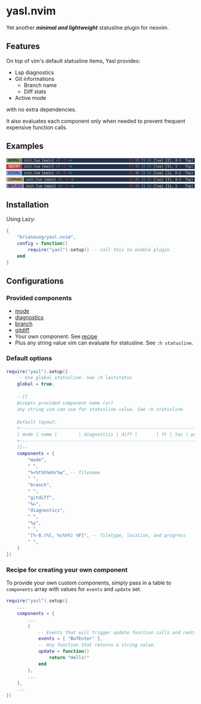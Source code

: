 # yasl.nvim

Yet another ***minimal and lightweight*** statusline plugin for neovim.

## Features
On top of vim's default statusline items, Yasl provides:

- Lsp diagnostics
- Git informations 
    - Branch name
    - Diff stats
- Active mode

with no extra dependencies.

It also evaluates each component only when needed to prevent frequent expensive function calls.

## Examples
![screenshot of statusline in normal mode](./examples/ss-normal.png)
![screenshot of statusline in insert mode](./examples/ss-insert.png)
![screenshot of statusline in visual mode](./examples/ss-visual.png)
![screenshot of statusline in command mode](./examples/ss-command.png)
![screenshot of statusline in replace mode](./examples/ss-replace.png)

## Installation
Using Lazy:
```lua
{
    "brianaung/yasl.nvim",
    config = function()
        require("yasl").setup() -- call this to enable plugin
    end
}
```

## Configurations
### Provided components
- [mode](https://github.com/brianaung/yasl.nvim/blob/main/lua/yasl/builtins/mode.lua)
- [diagnostics](https://github.com/brianaung/yasl.nvim/blob/main/lua/yasl/builtins/diagnostics.lua)
- [branch](https://github.com/brianaung/yasl.nvim/blob/main/lua/yasl/builtins/branch.lua)
- [gitdiff](https://github.com/brianaung/yasl.nvim/blob/main/lua/yasl/builtins/gitdiff.lua)
- Your own component. See [recipe](#recipe-for-creating-your-own-component)
- Plus any string value vim can evaluate for statusline. See `:h statusline`.

### Default options
```lua
require("yasl").setup({
    -- Use global statusline. See :h laststatus
    global = true,

    --[[
    Accepts provided component name (or)
    any string vim can use for statusline value. See :h statusline

    Default layout:
    +---------------------------------------------------------------------+
    | mode | name |        | diagnostics | diff |       | ft | loc | prog |
    +---------------------------------------------------------------------+
    ]]--
	components = {
		"mode",
		" ",
		"%<%t%h%m%r%w", -- filename
		" ",
		"branch",
		" ",
		"gitdiff",
		"%=",
		"diagnostics",
		" ",
		"%y",
		" ",
		"[%-8.(%l, %c%V%) %P]", -- filetype, location, and progress
		" ",
	}
})
```

### Recipe for creating your own component
To provide your own custom components, simply pass in a table to `components` array
with values for `events` and `update` set.

```lua
require("yasl").setup({
    ...
    components = {
        ...
        {
            -- Events that will trigger update function calls and redraws the statusline.
            events = { "BufEnter" },
            -- Any function that returns a string value.
            update = function()
                return "Hello!"
            end
        },
        ...
    },
    ...
})
```
